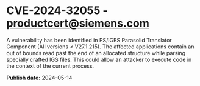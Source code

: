 # CVE-2024-32055 - productcert@siemens.com

A vulnerability has been identified in PS/IGES Parasolid Translator Component (All versions < V27.1.215). The affected applications contain an out of bounds read past the end of an allocated structure while parsing specially crafted IGS files. This could allow an attacker to execute code in the context of the current process.

**Publish date:** 2024-05-14
